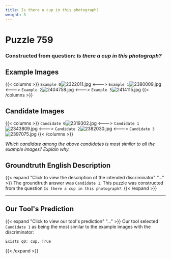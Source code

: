 ```yaml
---
title: Is there a cup in this photograph?
weight: 3
---
```


# Puzzle 759
### Constructed from question: _Is there a cup in this photograph?_


## Example Images
{{< columns >}}
`Example 0`![2322011.jpg](/gqa_images/2322011.jpg)
<--->
`Example 1`![2380009.jpg](/gqa_images/2380009.jpg)
<--->
`Example 2`![2404758.jpg](/gqa_images/2404758.jpg)
<--->
`Example 3`![2414115.jpg](/gqa_images/2414115.jpg)
{{< /columns >}}

## Candidate Images
{{< columns >}}
`Candidate 0`![2319302.jpg](/gqa_images/2319302.jpg)
<--->
`Candidate 1`![2343809.jpg](/gqa_images/2343809.jpg)
<--->
`Candidate 2`![2382030.jpg](/gqa_images/2382030.jpg)
<--->
`Candidate 3`![2397075.jpg](/gqa_images/2397075.jpg)
{{< /columns >}}

*Which candidate among the above candidates is most similar to all the example images? Explain why.*

## Groundtruth English Description

{{< expand "Click to view the description of the intended discriminator" "..." >}}
The groundtruth answer was `Candidate 1`. This puzzle was constructed from the question `Is there a cup in this photograph?`.
{{< /expand >}}

---

## Our Tool's Prediction

{{< expand "Click to view our tool's prediction" "..." >}}
Our tool selected `Candidate 1` as being the most similar to the example images with the discriminator:
```plaintext
Exists q0: cup. True
```
{{< /expand >}}
